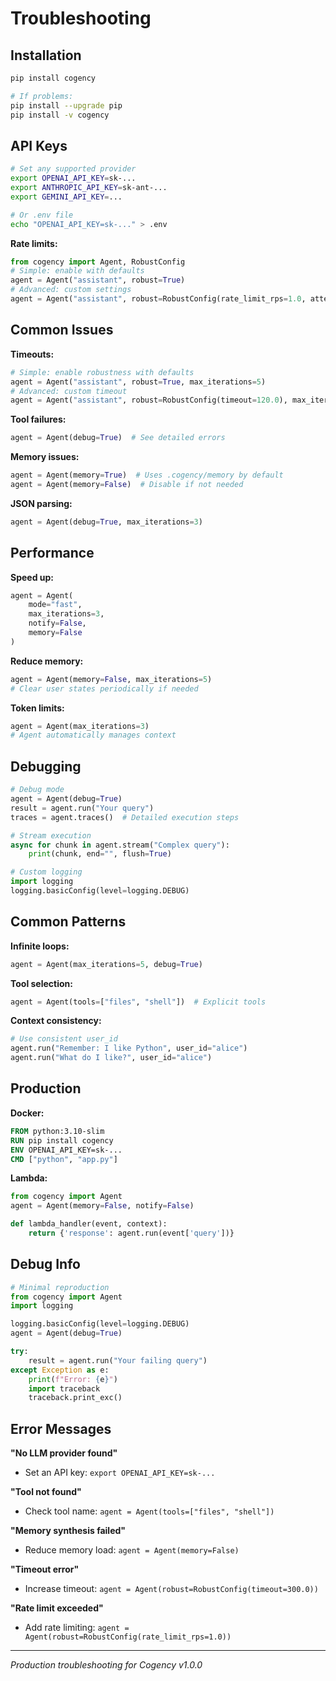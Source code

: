 # Troubleshooting

## Installation

```bash
pip install cogency

# If problems:
pip install --upgrade pip
pip install -v cogency
```

## API Keys

```bash
# Set any supported provider
export OPENAI_API_KEY=sk-...
export ANTHROPIC_API_KEY=sk-ant-...
export GEMINI_API_KEY=...

# Or .env file
echo "OPENAI_API_KEY=sk-..." > .env
```

**Rate limits:**
```python
from cogency import Agent, RobustConfig
# Simple: enable with defaults
agent = Agent("assistant", robust=True)
# Advanced: custom settings
agent = Agent("assistant", robust=RobustConfig(rate_limit_rps=1.0, attempts=5))
```

## Common Issues

**Timeouts:**
```python
# Simple: enable robustness with defaults
agent = Agent("assistant", robust=True, max_iterations=5)
# Advanced: custom timeout
agent = Agent("assistant", robust=RobustConfig(timeout=120.0), max_iterations=5)
```

**Tool failures:**
```python
agent = Agent(debug=True)  # See detailed errors
```

**Memory issues:**
```python
agent = Agent(memory=True)  # Uses .cogency/memory by default
agent = Agent(memory=False)  # Disable if not needed
```

**JSON parsing:**
```python
agent = Agent(debug=True, max_iterations=3)
```

## Performance

**Speed up:**
```python
agent = Agent(
    mode="fast",
    max_iterations=3,
    notify=False,
    memory=False
)
```

**Reduce memory:**
```python
agent = Agent(memory=False, max_iterations=5)
# Clear user states periodically if needed
```

**Token limits:**
```python
agent = Agent(max_iterations=3)
# Agent automatically manages context
```

## Debugging

```python
# Debug mode
agent = Agent(debug=True)
result = agent.run("Your query")
traces = agent.traces()  # Detailed execution steps

# Stream execution
async for chunk in agent.stream("Complex query"):
    print(chunk, end="", flush=True)

# Custom logging
import logging
logging.basicConfig(level=logging.DEBUG)
```

## Common Patterns

**Infinite loops:**
```python
agent = Agent(max_iterations=5, debug=True)
```

**Tool selection:**
```python
agent = Agent(tools=["files", "shell"])  # Explicit tools
```

**Context consistency:**
```python
# Use consistent user_id
agent.run("Remember: I like Python", user_id="alice")
agent.run("What do I like?", user_id="alice")
```

## Production

**Docker:**
```dockerfile
FROM python:3.10-slim
RUN pip install cogency
ENV OPENAI_API_KEY=sk-...
CMD ["python", "app.py"]
```

**Lambda:**
```python
from cogency import Agent
agent = Agent(memory=False, notify=False)

def lambda_handler(event, context):
    return {'response': agent.run(event['query'])}
```

## Debug Info

```python
# Minimal reproduction
from cogency import Agent
import logging

logging.basicConfig(level=logging.DEBUG)
agent = Agent(debug=True)

try:
    result = agent.run("Your failing query")
except Exception as e:
    print(f"Error: {e}")
    import traceback
    traceback.print_exc()
```

## Error Messages

**"No LLM provider found"**
- Set an API key: `export OPENAI_API_KEY=sk-...`

**"Tool not found"**
- Check tool name: `agent = Agent(tools=["files", "shell"])`

**"Memory synthesis failed"**
- Reduce memory load: `agent = Agent(memory=False)`

**"Timeout error"**
- Increase timeout: `agent = Agent(robust=RobustConfig(timeout=300.0))`

**"Rate limit exceeded"**
- Add rate limiting: `agent = Agent(robust=RobustConfig(rate_limit_rps=1.0))`

---

*Production troubleshooting for Cogency v1.0.0*